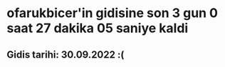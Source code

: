 # ofarukbicer'in gidisine son 3 gun 0 saat 27 dakika 05 saniye kaldi

## Gidis tarihi: 30.09.2022 :(